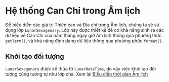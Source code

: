 # Hệ thống Can Chi trong Âm lịch
Để biểu diễn các giá trị Thiên can và Địa chi trong Âm lịch, chúng ta sẽ sử dụng lớp `LunarSexagenary`. Lớp này được thiết kế để có khả năng sinh ra các dữ liệu về Can Chi của năm tháng ngày giờ Âm lịch thông quá phương thức `getTerm()`, và khả năng định dạng dữ liệu thông qua phương phức `format()`.

## Khởi tạo đối tượng
`LunarSexagenary` được kế thừa từ `LunarDateTime`, do vậy việc khởi tạo đối tượng cũng tương tự như lớp cha. Xem lại [Biểu diễn thời gian Âm lịch](docs/Vietnamese/02-ngay-thang-nam-am-lich)

